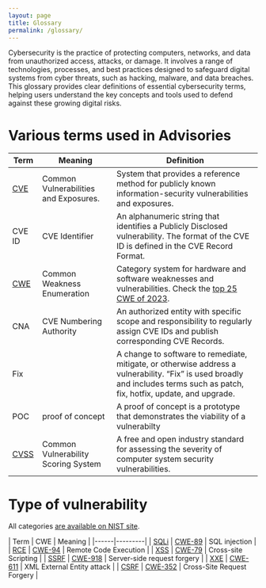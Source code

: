 ```yaml
---
layout: page
title: Glossary
permalink: /glossary/
---
```


Cybersecurity is the practice of protecting computers, networks, and data from unauthorized access, attacks, or damage. It involves a range of technologies, processes, and best practices designed to safeguard digital systems from cyber threats, such as hacking, malware, and data breaches. This glossary provides clear definitions of essential cybersecurity terms, helping users understand the key concepts and tools used to defend against these growing digital risks.

# Various terms used in Advisories

| Term | Meaning | Definition |
|------|---------|------------|
| [CVE](https://en.wikipedia.org/wiki/Common_Vulnerabilities_and_Exposures) | Common Vulnerabilities and Exposures. | System that provides a reference method for publicly known information-security vulnerabilities and exposures. |
| CVE ID | CVE Identifier | An alphanumeric string that identifies a Publicly Disclosed vulnerability. The format of the CVE ID is defined in the CVE Record Format. |
| [CWE](https://en.wikipedia.org/wiki/Common_Weakness_Enumeration) | Common Weakness Enumeration | Category system for hardware and software weaknesses and vulnerabilities. Check the [top 25 CWE of 2023](https://cwe.mitre.org/top25/archive/2023/2023_top25_list.html). |
| CNA | CVE Numbering Authority | An authorized entity with specific scope and responsibility to regularly assign CVE IDs and publish corresponding CVE Records. |
| Fix || A change to software to remediate, mitigate, or otherwise address a vulnerability. “Fix” is used broadly and includes terms such as patch, fix, hotfix, update, and upgrade.|
| POC | proof of concept | A proof of concept is a prototype that demonstrates the viability of a vulnerabilty |
| [CVSS](https://en.wikipedia.org/wiki/Common_Vulnerability_Scoring_System) | Common Vulnerability Scoring System | A free and open industry standard for assessing the severity of computer system security vulnerabilities. |

# Type of vulnerability

All categories [are available on NIST site](https://nvd.nist.gov/vuln/categories).

| Term | CWE | Meaning |
|------|---------|
| [SQLi](https://en.wikipedia.org/wiki/SQL_injection) | [CWE-89](https://cwe.mitre.org/data/definitions/89.html) | SQL injection |
| [RCE](https://en.wikipedia.org/wiki/RCE_-_Remote_Code_Execution) | [CWE-94](https://cwe.mitre.org/data/definitions/94.html) | Remote Code Execution |
| [XSS](https://en.wikipedia.org/wiki/Cross-site_scripting) | [CWE-79](https://cwe.mitre.org/data/definitions/79.html) | Cross-site Scripting |
| [SSRF](https://en.wikipedia.org/wiki/Server-side_request_forgery) | [CWE-918](https://cwe.mitre.org/data/definitions/918.html) | Server-side request forgery |
| [XXE](https://en.wikipedia.org/wiki/XML_external_entity_attack) | [CWE-611](https://cwe.mitre.org/data/definitions/611.html) | XML External Entity attack | 
| [CSRF](https://en.wikipedia.org/wiki/Cross-site_request_forgery) | [CWE-352](https://cwe.mitre.org/data/definitions/352.html) | Cross-Site Request Forgery | 
